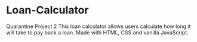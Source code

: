# Loan-Calculator
Quarantine Project 2
This loan calculator allows users calculate how long it will take to pay back a loan. Made with HTML, CSS and vanilla JavaScript.
